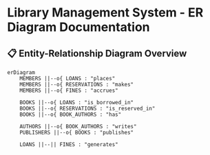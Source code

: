# Library Management System - ER Diagram Documentation

## 📋 Entity-Relationship Diagram Overview

```mermaid
erDiagram
    MEMBERS ||--o{ LOANS : "places"
    MEMBERS ||--o{ RESERVATIONS : "makes"
    MEMBERS ||--o{ FINES : "accrues"
    
    BOOKS ||--o{ LOANS : "is_borrowed_in"
    BOOKS ||--o{ RESERVATIONS : "is_reserved_in"
    BOOKS ||--o{ BOOK_AUTHORS : "has"
    
    AUTHORS ||--o{ BOOK_AUTHORS : "writes"
    PUBLISHERS ||--o{ BOOKS : "publishes"
    
    LOANS ||--|| FINES : "generates"
